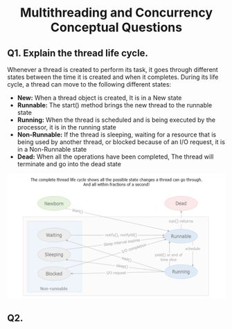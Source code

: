 <h1 align="center">
  Multithreading and Concurrency Conceptual Questions
</h1>

## Q1. Explain the thread life cycle.
Whenever a thread is created to perform its task, it goes through different states between the time it is created and when it completes.
During its life cycle, a thread can move to the following different states:

- **New:** When a thread object is created, It is in a New state
- **Runnable:** The start() method brings the new thread to the runnable state
- **Running:** When the thread is scheduled and is being executed by the processor, it is in the running state
- **Non-Runnable:** If the thread is sleeping, waiting for a resource that is being used by another thread, or blocked because of an I/O request, it is in a Non-Runnable state
- **Dead:** When all the operations have been completed, The thread will terminate and go into the dead state

<img src="images/thread.png" alt="Thread" width="900" />

## Q2. 

